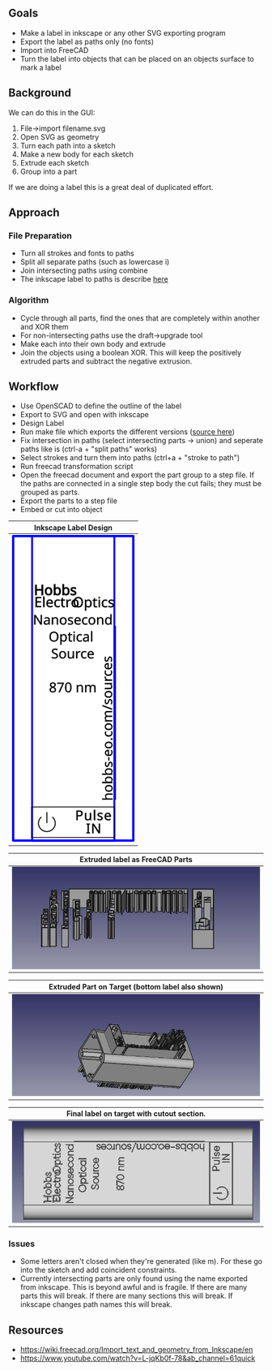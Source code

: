 ## Goals
+ Make a label in inkscape or any other SVG exporting program
+ Export the label as paths only (no fonts)
+ Import into FreeCAD
+ Turn the label into objects that can be placed on an objects surface to mark a label


## Background
We can do this in the GUI:

1. File->import filename.svg
2. Open SVG as geometry
3. Turn each path into a sketch
4. Make a new body for each sketch
5. Extrude each sketch
6. Group into a part

If we are doing a label this is a great deal of duplicated effort.


## Approach

### File Preparation
+ Turn all strokes and fonts to paths
+ Split all separate paths (such as lowercase i)
+ Join intersecting paths using combine
+ The inkscape label to paths is describe [here](https://gist.github.com/snhobbs/85aaf8b2750a3a163d3579257b71d124)


### Algorithm
+ Cycle through all parts, find the ones that are completely within another and XOR them
+ For non-intersecting paths use the draft->upgrade tool
+ Make each into their own body and extrude
+ Join the objects using a boolean XOR. This will keep the positively extruded parts and subtract the negative extrusion.


## Workflow
+ Use OpenSCAD to define the outline of the label
+ Export to SVG and open with inkscape
+ Design Label
+ Run make file which exports the different versions ([source here](https://gist.github.com/snhobbs/85aaf8b2750a3a163d3579257b71d124))
+ Fix intersection in paths (select intersecting parts -> union) and seperate paths like is (ctrl-a + "split paths" works)
+ Select strokes and turn them into paths (ctrl+a + "stroke to path")
+ Run freecad transformation script
+ Open the freecad document and export the part group to a step file. If the paths are connected in a single step body the cut fails; they must be grouped as parts.
+ Export the parts to a step file
+ Embed or cut into object



| Inkscape Label Design |
|---|
| ![](./top-label.svg) |


| Extruded label as FreeCAD Parts |
|---|
|![](./extruded-label.jpg)|


| Extruded Part on Target (bottom label also shown) |
|---|
|![](./embedded-label.jpg)|


| Final label on target with cutout section. |
|---|
|![](./final-label.jpg)|



### Issues
+ Some letters aren't closed when they're generated (like m). For these go into the sketch and add coincident constraints.
+ Currently intersecting parts are only found using the name exported from inkscape. This is beyond awful and is fragile. If there are many parts this will break. If there are many sections this will break. If inkscape changes path names this will break.

## Resources
+ <https://wiki.freecad.org/Import_text_and_geometry_from_Inkscape/en>
+ <https://www.youtube.com/watch?v=L-jqKb0f-78&ab_channel=61quick>


